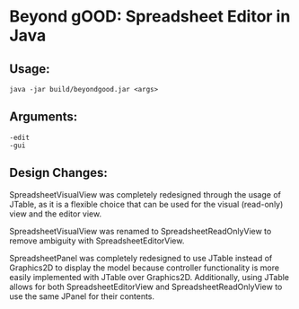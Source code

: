 # Beyond gOOD: Spreadsheet Editor in Java

## Usage:
`java -jar build/beyondgood.jar <args>`

## Arguments:
```
-edit
-gui
```

## Design Changes:

SpreadsheetVisualView was completely redesigned through the usage of JTable, as it is a flexible choice that can be used 
for the visual (read-only) view and the editor view.

SpreadsheetVisualView was renamed to SpreadsheetReadOnlyView to remove ambiguity with SpreadsheetEditorView.

SpreadsheetPanel was completely redesigned to use JTable instead of Graphics2D to display the model because
controller functionality is more easily implemented with JTable over Graphics2D. Additionally, using JTable allows
for both SpreadsheetEditorView and SpreadsheetReadOnlyView to use the same JPanel for their contents.

